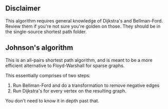 ## Disclaimer
This algorithm requires general knowledge of Dijkstra's and Bellman-Ford. Review them if you're not sure you're golden on those. They should be in the single-source shortest path folder.

## Johnson's algorithm
This is an all-pairs shortest path algorithm, and is meant to be a more efficient alternative to Floyd-Warshall for sparse graphs.

This essentially comprises of two steps:
1. Run Bellman-Ford and do a transformation to remove negative edges
2. Run Dijkstra's for every vertex on the resulting graph.

You don't need to know it in depth past that. 

